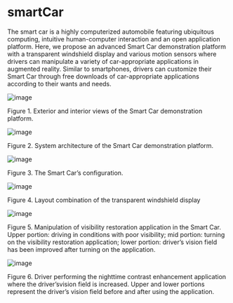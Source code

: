 # smartCar
The smart car is a highly computerized automobile featuring ubiquitous computing, intuitive human-computer interaction and an open application platform. Here, we propose an advanced Smart Car demonstration platform with a transparent windshield display and various motion sensors where drivers can manipulate a variety of car-appropriate applications in augmented reality. Similar to smartphones, drivers can customize their Smart Car through free downloads of car-appropriate applications according to their wants and needs. 


![image](https://github.com/smartCarLab/smartCar/blob/master/image/image1.png?raw=true)

Figure 1. Exterior and interior views of the Smart Car demonstration platform.

![image](https://github.com/smartCarLab/smartCar/blob/master/image/image2.png?raw=true)

Figure 2. System architecture of the Smart Car demonstration platform.

![image](https://github.com/smartCarLab/smartCar/blob/master/image/image3.png?raw=true)

Figure 3. The Smart Car’s configuration.

![image](https://github.com/smartCarLab/smartCar/blob/master/image/image4.png?raw=true)

Figure 4. Layout combination of the transparent windshield display

![image](https://github.com/smartCarLab/smartCar/blob/master/image/image5.png?raw=true)

Figure 5. Manipulation of visibility restoration application in the Smart Car. Upper portion:
driving in conditions with poor visibility; mid portion: turning on the visibility restoration application;
lower portion: driver’s vision field has been improved after turning on the application.

![image](https://github.com/smartCarLab/smartCar/blob/master/image/image6.png?raw=true)

Figure 6. Driver performing the nighttime contrast enhancement application where the
driver’svision field is increased. Upper and lower portions represent the driver’s vision field
before and after using the application.

